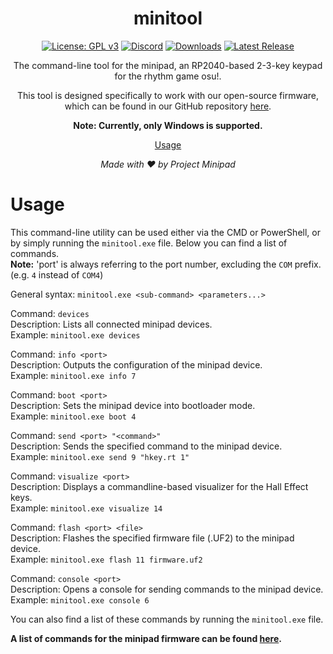 <div align="center">

# minitool

[![License: GPL v3](https://img.shields.io/badge/License-GPLv3-blue.svg)](https://www.gnu.org/licenses/gpl-3.0)
[![Discord](https://img.shields.io/discord/1056311828344483840?label=discord&color=7289da)](https://discord.gg/hQJ6dq7qBa)
[![Downloads](https://img.shields.io/github/downloads/minipadkb/minitool/total)](https://github.com/minipadKB/minitool/releases/latest)
[![Latest Release](https://img.shields.io/github/v/release/minipadkb/minitool?color=dd00dd)](https://github.com/minipadKB/minitool/releases/latest)

The command-line tool for the minipad, an RP2040-based 2-3-key keypad for the rhythm game osu!.

This tool is designed specifically to work with our open-source firmware,</br>
which can be found in our GitHub repository [here](https://github.com/minipadkb/minipad-firmware).

**Note: Currently, only Windows is supported.**

[Usage](#usage)

</div>

<div align="center">
<i>Made with ❤️ by Project Minipad</i>
</div>

# Usage

This command-line utility can be used either via the CMD or PowerShell, or by simply running the `minitool.exe` file. Below you can find a list of commands.</br>
**Note:** 'port' is always referring to the port number, excluding the `COM` prefix. (e.g. `4` instead of `COM4`)

General syntax: `minitool.exe <sub-command> <parameters...>`

Command: `devices`</br>
Description: Lists all connected minipad devices.</br>
Example: `minitool.exe devices`

Command: `info <port>`</br>
Description: Outputs the configuration of the minipad device.</br>
Example: `minitool.exe info 7`

Command: `boot <port>`</br>
Description: Sets the minipad device into bootloader mode.</br>
Example: `minitool.exe boot 4`</br>

Command: `send <port> "<command>"`</br>
Description: Sends the specified command to the minipad device.</br>
Example: `minitool.exe send 9 "hkey.rt 1"`</br>

Command: `visualize <port>`</br>
Description: Displays a commandline-based visualizer for the Hall Effect keys.</br>
Example: `minitool.exe visualize 14`</br>

Command: `flash <port> <file>`</br>
Description: Flashes the specified firmware file (.UF2) to the minipad device.</br>
Example: `minitool.exe flash 11 firmware.uf2`</br>

Command: `console <port>`</br>
Description: Opens a console for sending commands to the minipad device.</br>
Example: `minitool.exe console 6`</br>

You can also find a list of these commands by running the `minitool.exe` file.

**A list of commands for the minipad firmware can be found [here](https://github.com/minipadKB/minipad-firmware/tree/master#minipad-serial-protocol-msp-).**

